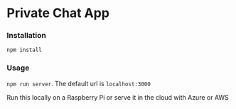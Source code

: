 # Private Chat App

### Installation
`npm install`

### Usage
`npm run server`. The default url is `localhost:3000`

Run this locally on a Raspberry Pi or serve it in the cloud with Azure or AWS
